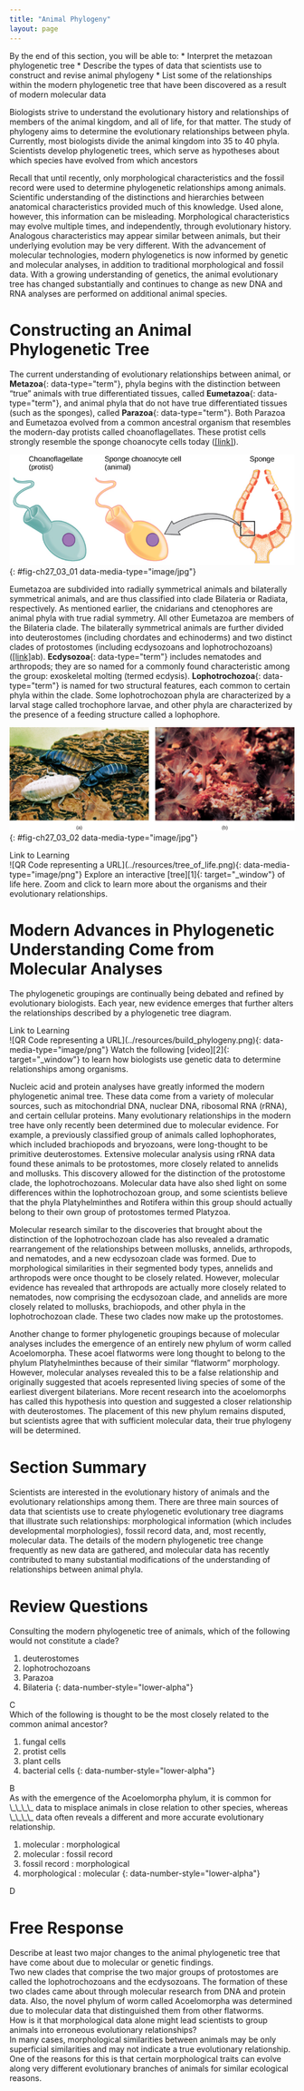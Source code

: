 ```yaml
---
title: "Animal Phylogeny"
layout: page
---
```



<div data-type="abstract" markdown="1">
By the end of this section, you will be able to:
* Interpret the metazoan phylogenetic tree
* Describe the types of data that scientists use to construct and revise animal phylogeny
* List some of the relationships within the modern phylogenetic tree that have been discovered as a result of modern molecular data

</div>

Biologists strive to understand the evolutionary history and relationships of members of the animal kingdom, and all of life, for that matter. The study of phylogeny aims to determine the evolutionary relationships between phyla. Currently, most biologists divide the animal kingdom into 35 to 40 phyla. Scientists develop phylogenetic trees, which serve as hypotheses about which species have evolved from which ancestors

Recall that until recently, only morphological characteristics and the fossil record were used to determine phylogenetic relationships among animals. Scientific understanding of the distinctions and hierarchies between anatomical characteristics provided much of this knowledge. Used alone, however, this information can be misleading. Morphological characteristics may evolve multiple times, and independently, through evolutionary history. Analogous characteristics may appear similar between animals, but their underlying evolution may be very different. With the advancement of molecular technologies, modern phylogenetics is now informed by genetic and molecular analyses, in addition to traditional morphological and fossil data. With a growing understanding of genetics, the animal evolutionary tree has changed substantially and continues to change as new DNA and RNA analyses are performed on additional animal species.

# Constructing an Animal Phylogenetic Tree

The current understanding of evolutionary relationships between animal, or **Metazoa**{: data-type="term"}, phyla begins with the distinction between “true” animals with true differentiated tissues, called **Eumetazoa**{: data-type="term"}, and animal phyla that do not have true differentiated tissues (such as the sponges), called **Parazoa**{: data-type="term"}. Both Parazoa and Eumetazoa evolved from a common ancestral organism that resembles the modern-day protists called choanoflagellates. These protist cells strongly resemble the sponge choanocyte cells today ([\[link\]](#fig-ch27_03_01)).

 ![The image on the left shows a choanoflagellate, which is a single-celled protest. The image on the right shows a sponge choanocyte cell that lines in inside of a sponge. The two cells appear identical. Both are egg-shaped with a cone at the back end. A flagellum juts out from the wide part of the cone.](../resources/Figure_27_03_01.jpg "Cells of the protist choanoflagellate resemble sponge choanocyte cells. Beating of choanocyte flagella draws water through the sponge so that nutrients can be extracted and waste removed."){: #fig-ch27_03_01 data-media-type="image/jpg"}

Eumetazoa are subdivided into radially symmetrical animals and bilaterally symmetrical animals, and are thus classified into clade Bilateria or Radiata, respectively. As mentioned earlier, the cnidarians and ctenophores are animal phyla with true radial symmetry. All other Eumetazoa are members of the Bilateria clade. The bilaterally symmetrical animals are further divided into deuterostomes (including chordates and echinoderms) and two distinct clades of protostomes (including ecdysozoans and lophotrochozoans) ([\[link\]](#fig-ch27_03_02)ab). **Ecdysozoa**{: data-type="term"} includes nematodes and arthropods; they are so named for a commonly found characteristic among the group: exoskeletal molting (termed ecdysis). **Lophotrochozoa**{: data-type="term"} is named for two structural features, each common to certain phyla within the clade. Some lophotrochozoan phyla are characterized by a larval stage called trochophore larvae, and other phyla are characterized by the presence of a feeding structure called a lophophore.

 ![Part a shows cockroaches. Part b shows phoronids, whose body is a slender stalk anchored to the ocean floor. Fine tentacles radiate from the top of the stalk. The tentacles and stalk resemble a flower.](../resources/Figure_27_03_02ab.jpg "Animals that molt their exoskeletons, such as these (a) Madagascar hissing cockroaches, are in the clade Ecdysozoa. (b) Phoronids are in the clade Lophotrochozoa. The tentacles are part of a feeding structure called a lophophore. (credit a: modification of work by Whitney Cranshaw, Colorado State University, Bugwood.org; credit b: modification of work by NOAA)"){: #fig-ch27_03_02 data-media-type="image/jpg"}

<div data-type="note" class="interactive" data-label="" markdown="1">
<div data-type="title">
Link to Learning
</div>
<span data-type="media" data-alt="QR Code representing a URL"> ![QR Code representing a URL](../resources/tree_of_life.png){: data-media-type="image/png"} </span>
Explore an interactive [tree][1]{: target="_window"} of life here. Zoom and click to learn more about the organisms and their evolutionary relationships.

</div>

# Modern Advances in Phylogenetic Understanding Come from Molecular Analyses

The phylogenetic groupings are continually being debated and refined by evolutionary biologists. Each year, new evidence emerges that further alters the relationships described by a phylogenetic tree diagram.

<div data-type="note" class="interactive" data-label="" markdown="1">
<div data-type="title">
Link to Learning
</div>
<span data-type="media" data-alt="QR Code representing a URL"> ![QR Code representing a URL](../resources/build_phylogeny.png){: data-media-type="image/png"} </span>
Watch the following [video][2]{: target="_window"} to learn how biologists use genetic data to determine relationships among organisms.

</div>

Nucleic acid and protein analyses have greatly informed the modern phylogenetic animal tree. These data come from a variety of molecular sources, such as mitochondrial DNA, nuclear DNA, ribosomal RNA (rRNA), and certain cellular proteins. Many evolutionary relationships in the modern tree have only recently been determined due to molecular evidence. For example, a previously classified group of animals called lophophorates, which included brachiopods and bryozoans, were long-thought to be primitive deuterostomes. Extensive molecular analysis using rRNA data found these animals to be protostomes, more closely related to annelids and mollusks. This discovery allowed for the distinction of the protostome clade, the lophotrochozoans. Molecular data have also shed light on some differences within the lophotrochozoan group, and some scientists believe that the phyla Platyhelminthes and Rotifera within this group should actually belong to their own group of protostomes termed Platyzoa.

Molecular research similar to the discoveries that brought about the distinction of the lophotrochozoan clade has also revealed a dramatic rearrangement of the relationships between mollusks, annelids, arthropods, and nematodes, and a new ecdysozoan clade was formed. Due to morphological similarities in their segmented body types, annelids and arthropods were once thought to be closely related. However, molecular evidence has revealed that arthropods are actually more closely related to nematodes, now comprising the ecdysozoan clade, and annelids are more closely related to mollusks, brachiopods, and other phyla in the lophotrochozoan clade. These two clades now make up the protostomes.

Another change to former phylogenetic groupings because of molecular analyses includes the emergence of an entirely new phylum of worm called Acoelomorpha. These acoel flatworms were long thought to belong to the phylum Platyhelminthes because of their similar “flatworm” morphology. However, molecular analyses revealed this to be a false relationship and originally suggested that acoels represented living species of some of the earliest divergent bilaterians. More recent research into the acoelomorphs has called this hypothesis into question and suggested a closer relationship with deuterostomes. The placement of this new phylum remains disputed, but scientists agree that with sufficient molecular data, their true phylogeny will be determined.

# Section Summary

Scientists are interested in the evolutionary history of animals and the evolutionary relationships among them. There are three main sources of data that scientists use to create phylogenetic evolutionary tree diagrams that illustrate such relationships: morphological information (which includes developmental morphologies), fossil record data, and, most recently, molecular data. The details of the modern phylogenetic tree change frequently as new data are gathered, and molecular data has recently contributed to many substantial modifications of the understanding of relationships between animal phyla.

# Review Questions

<div data-type="exercise">
<div data-type="problem" markdown="1">
Consulting the modern phylogenetic tree of animals, which of the following would not constitute a clade?

1.  deuterostomes
2.  lophotrochozoans
3.  Parazoa
4.  Bilateria
{: data-number-style="lower-alpha"}

</div>
<div data-type="solution" markdown="1">
C

</div>
</div>

<div data-type="exercise">
<div data-type="problem" markdown="1">
Which of the following is thought to be the most closely related to the common animal ancestor?

1.  fungal cells
2.  protist cells
3.  plant cells
4.  bacterial cells
{: data-number-style="lower-alpha"}

</div>
<div data-type="solution" markdown="1">
B

</div>
</div>

<div data-type="exercise">
<div data-type="problem" markdown="1">
As with the emergence of the Acoelomorpha phylum, it is common for \_\_\_\_ data to misplace animals in close relation to other species, whereas \_\_\_\_ data often reveals a different and more accurate evolutionary relationship.

1.  molecular : morphological
2.  molecular : fossil record
3.  fossil record : morphological
4.  morphological : molecular
{: data-number-style="lower-alpha"}

</div>
<div data-type="solution" markdown="1">
D

</div>
</div>

# Free Response

<div data-type="exercise">
<div data-type="problem" markdown="1">
Describe at least two major changes to the animal phylogenetic tree that have come about due to molecular or genetic findings.

</div>
<div data-type="solution" markdown="1">
Two new clades that comprise the two major groups of protostomes are called the lophotrochozoans and the ecdysozoans. The formation of these two clades came about through molecular research from DNA and protein data. Also, the novel phylum of worm called Acoelomorpha was determined due to molecular data that distinguished them from other flatworms.

</div>
</div>

<div data-type="exercise">
<div data-type="problem" markdown="1">
How is it that morphological data alone might lead scientists to group animals into erroneous evolutionary relationships?

</div>
<div data-type="solution" markdown="1">
In many cases, morphological similarities between animals may be only superficial similarities and may not indicate a true evolutionary relationship. One of the reasons for this is that certain morphological traits can evolve along very different evolutionary branches of animals for similar ecological reasons.

</div>
</div>



[1]: http://openstaxcollege.org/l/tree_of_life2
[2]: http://openstaxcollege.org/l/build_phylogeny
